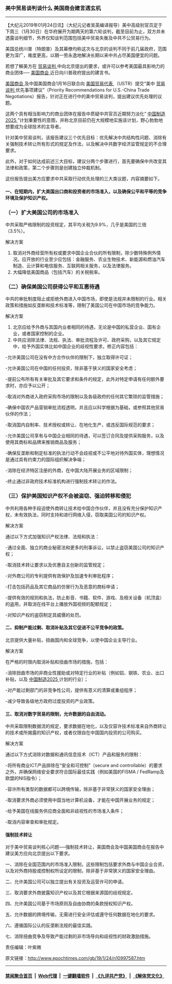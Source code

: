 ### 美中贸易谈判谈什么 美国商会建言透玄机
------------------------

<p>
 【大纪元2019年01月24日讯】（大纪元记者吴英编译报导）美中高级别官员定于下周三（1月30日）在华府展开为期两天的第六轮谈判，截至目前为止，双方并未透露谈判细节，外界仅知谈判范围包括美中贸易失衡及中共不公贸易行为。
</p>
<p>
 美国总统川普（特朗普）及其幕僚均称这次与北京的谈判不同于前几届政府，范围更为深广，难度更高，以期一劳永逸地解决长期以来中共占尽美国便宜的问题。
</p>
<p>
 若想了解美方在
 <a href="http://www.epochtimes.com/gb/tag/%E8%B4%B8%E6%98%93%E8%B0%88%E5%88%A4.html">
  贸易谈判
 </a>
 中向北京提出的要求，或许可以参考美国最具影响力的商业团体──
 <a href="http://www.epochtimes.com/gb/tag/%E7%BE%8E%E5%9B%BD%E5%95%86%E4%BC%9A.html">
  美国商会
 </a>
 近日向川普政府提出的建言书。
</p>
<p>
 <a href="http://www.epochtimes.com/gb/tag/%E7%BE%8E%E5%9B%BD%E5%95%86%E4%BC%9A.html">
  美国商会
 </a>
 及中国美国商会1月16日联合向
 <a href="http://www.epochtimes.com/gb/tag/%E7%BE%8E%E5%9B%BD%E8%B4%B8%E6%98%93%E4%BB%A3%E8%A1%A8.html">
  美国贸易代表
 </a>
 （USTR）提交“美中
 <a href="http://www.epochtimes.com/gb/tag/%E8%B4%B8%E6%98%93%E8%B0%88%E5%88%A4.html">
  贸易谈判
 </a>
 优先事项建议”（Priority Recommendations for U.S.-China Trade Negotiations）报告，针对正在进行中的美中贸易谈判，提出建议优先处理的议题。
</p>
<p>
 这两个具有相当影响力的商业团体在报告中质疑中共官员近期努力淡化“
 <a href="http://www.epochtimes.com/gb/tag/%E4%B8%AD%E5%9B%BD%E5%88%B6%E9%80%A02025.html">
  中国制造2025
 </a>
 ”计划重要性的意图，并称北京目前仍在大规模地实施该计划，野心勃勃地想要成为全球技术的主导者。
</p>
<p>
 针对美中贸易谈判，该报告建议三个优先目标：优先解决中共结构性问题、消除有关强制技术转让所有形式的规定及作法，以及解决中共数字经济监管规定的不合理要求。
</p>
<p>
 此外，对于如何达成前述三大目标，建议分两个步骤进行，首先要确保中共改变其法律和政策，第二个步骤则是创建独立仲裁机制。
</p>
<p>
 这份报告提出美方应要求中共采取行动优先处理的三大类议题，内容摘要如下。
</p>
<h4>
 一、在短期内，扩大美国出口商和投资者的市场准入，以及确保公平和平等的竞争环境及保护知识产权。
</h4>
<h3>
 （一）扩大美国公司的市场准入
</h3>
<p>
 中共采取严格限制的投资规定，其平均关税为9.9%，几乎是美国的三倍（3.5%）。
</p>
<p>
 解决方案
</p>
<ol>
 <li>
  取消对外商经营所有权或要求中国企业合伙的所有限制，除少数特殊例外情况。应开放的行业至少应包括：金融服务、农业生物技术、新能源和燃油汽车制造、云计算和电信服务、互联网相关服务，以及法律服务。
 </li>
 <li>
  大幅降低美国商品（包括汽车）的关税税率。
 </li>
</ol>
<h3>
 （二）确保美国公司获得公平和互惠待遇
</h3>
<p>
 中共的审批制度阻止或拒绝外商进入中国市场，即使是法规并未限制的行业。相关政策和措施如反垄断和技术标准等，限制了美国公司在中国市场的竞争能力。
</p>
<p>
 解决方案
</p>
<ol>
 <li>
  北京应给予外商与其国内业者相同的待遇，无论是中国的私营企业、国有企业，或者国家控制的企业。
 </li>
 <li>
  中共应消除法律、法规、执法、审批流程及许可、政府采购，以及其它规定中，给予外国实体比如中国企业的歧视性要求，修正内容包括：
 </li>
</ol>
<p>
 -允许美国公司在没有中方合作伙伴的限制下，独立取得许可证；
</p>
<p>
 -允许美国公司在中国的任何投资，除非基于狭义的国家安全考虑；
</p>
<p>
 -提前公布所有有关审批及其它要求和条件的规定，此外对特定申请有任何额外要求时，亦应予以公开；
</p>
<p>
 -取消对外商进入政府采购市场的限制以及各级政府的任何其它繁琐的监管措施；
</p>
<p>
 -确保中国农产品营销审批流程透明，并且应以科学根据为基础，或参照其他贸易伙伴的作法；
</p>
<p>
 -取消国内自制率、技术授权或转让、在地化生产，或违反国际规范的要求；
</p>
<p>
 -允许美国公司享有与中国企业相同的待遇，可以签订合同及提供采购服务，以及使用其商标和品牌来推销商品及服务；
</p>
<p>
 -确保反垄断和制定标准的执法行动不会歧视或不公平地对待外国实体，理想情况是通过具有约束力的国际组织解决争端；
</p>
<p>
 -消除在经济特区注册的外商，在中国大陆开展业务的区域限制；
</p>
<p>
 -终止通过非政府技术标准机构进行强制技术转让的作法。
</p>
<h3>
 （三）保护美国知识产权不会被盗窃、强迫转移和侵犯
</h3>
<p>
 中共利用各种手段迫使外商转让技术给中国合作伙伴，并且没有充分保护知识产权，未有效执法，同时支持和进行网络入侵，窃取美国公司的知识产权。
</p>
<p>
 解决方案
</p>
<p>
 通过以下方式加强知识产权法律、法规和执法：
</p>
<p>
 -通过全面、独立的商业秘密法和更多的刑事诉讼，以禁止盗窃美国公司的知识产权；
</p>
<p>
 -取消技术转让要求以及优惠自主创新的监管规定；
</p>
<p>
 -对外商公司的专利提供有效保护及加速专利审批程序；
</p>
<p>
 -打击包括药品及其它商品的仿冒行为及恶意的商标申请；
</p>
<p>
 -提供有效的规则和执法，防止影音、书籍、软件、游戏、及相关设备（机顶盒）的盗用，并取消在线平台上播放外国视频的配额规定；
</p>
<p>
 -对知识产权的盗窃制定具威慑的处罚。
</p>
<h4>
 二、抑制产能过剩、取消补贴及其它促进不公平竞争的政策。
</h4>
<p>
 北京提供大量补贴，扭曲国内和全球竞争，以使中国企业主导行业。
</p>
<p>
 解决方案
</p>
<p>
 在严格的时限内取消补贴和扭曲市场的措施，包括：
</p>
<p>
 -消除扭曲市场的非商业性援助或对特定行业的补贴（例如铝、钢铁、农业、出口补贴，以及
 <a href="http://www.epochtimes.com/gb/tag/%E4%B8%AD%E5%9B%BD%E5%88%B6%E9%80%A02025.html">
  中国制造2025
 </a>
 计划的行业）；
</p>
<p>
 -对产能过剩部门的非竞争性公司，提供有意义的清算或重组程序；
</p>
<p>
 -减少导致各级地方政府过度投资的产业政策。
</p>
<h4>
 三、取消对数字贸易的限制，允许数据的自由流动。
</h4>
<p>
 中共采取限制数据流的规定，要求数据在地化，以及仅容许技术标准来自外商转让的技术或所揭露的知识产权，或者仅限自在中国国内投资的公司购买。
</p>
<p>
 解决方案
</p>
<p>
 通过以下方式消除对数据和通讯信息技术（ICT）产品和服务的限制：
</p>
<p>
 -将所有商业ICT产品排除在“安全和可控制”（secure and controllable）的要求之外，并确保网络安全要求符合国际最佳实践（例如美国的FISMA / FedRamp及欧盟的NIS指令）；
</p>
<p>
 -容许所有类型的数据都可以跨境传输，除非基于非常狭义的国家安全理由；
</p>
<p>
 -取消要求外商必须使用中国当地计算机设备，才能在中国开展业务的规定；
</p>
<p>
 -给予美国在线服务供应商全面和非歧视性的市场准入条件；
</p>
<p>
 -取消内容审查和审批规定。
</p>
<h4>
 强制技术转让
</h4>
<p>
 对于美中贸易谈判核心问题──强制技术转让，美国商会及中国美国商会在报告中建议美方应向北京提出以下要求。
</p>
<p>
 一、消除在全国范围内的市场准入限制，这些限制包括要求外商与中国企业合资，以及对外商持股或控制权所设定的限制，除非基于非常狭义的国家安全理由。
</p>
<p>
 二、允许美国公司可以独立提出有关投资及运营许可的申请。
</p>
<p>
 三、取消要求外商披露知识产权以及其它根据来源国的歧视规定。
</p>
<p>
 四、允许美国公司基于市场原则及自由协商的条款授权知识产权。
</p>
<p>
 五、允许数据的跨境传输，无需进行安全评估或遵守任何数据在地化的要求。
</p>
<p>
 六、遵循国际公认的反垄断法规的最佳实践。
</p>
<p>
 七、消除扭曲竞争及导致产能过剩的非市场导向和歧视性的财政激励措施。
</p>
<p>
 责任编辑：叶紫微
</p>

原文链接：http://www.epochtimes.com/gb/19/1/24/n10997587.htm


------------------------
#### [禁闻聚合首页](https://github.com/gfw-breaker/banned-news/blob/master/README.md) &nbsp;|&nbsp; [Web代理](https://github.com/gfw-breaker/open-proxy/blob/master/README.md) &nbsp;|&nbsp; [一键翻墙软件](https://github.com/gfw-breaker/nogfw/blob/master/README.md) &nbsp;|&nbsp; [《九评共产党》](https://github.com/gfw-breaker/9ping.md/blob/master/README.md#九评之一评共产党是什么) &nbsp;|&nbsp; [《解体党文化》](https://github.com/gfw-breaker/jtdwh.md/blob/master/README.md#绪论)